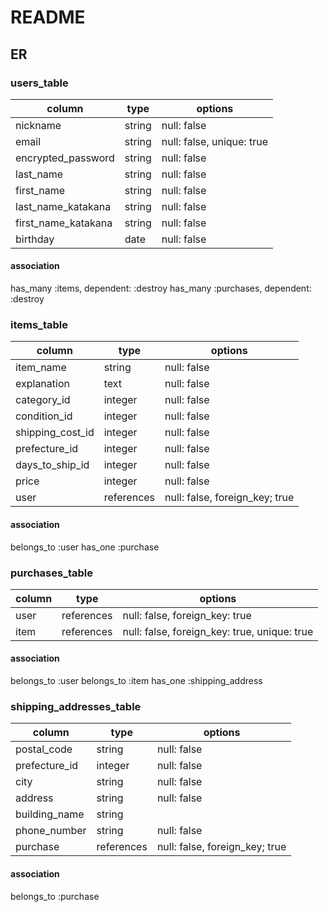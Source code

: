 # README

## ER

### users_table

| column                         | type      | options                  |
|--------------------------------|-----------|--------------------------|
|nickname                        |string     |null: false               |
|email                           |string     |null: false, unique: true |
|encrypted_password              |string     |null: false               |
|last_name                       |string     |null: false               |
|first_name                      |string     |null: false               |
|last_name_katakana              |string     |null: false               |
|first_name_katakana             |string     |null: false               |
|birthday                        |date       |null: false               |

#### association

has_many :items,     dependent: :destroy
has_many :purchases, dependent: :destroy


### items_table

|column            |type       |options                       |
|------------------|-----------|------------------------------|
|item_name         |string     |null: false                   |
|explanation       |text       |null: false                   |
|category_id       |integer    |null: false                   |
|condition_id      |integer    |null: false                   |
|shipping_cost_id  |integer    |null: false                   |
|prefecture_id     |integer    |null: false                   |
|days_to_ship_id   |integer    |null: false                   |
|price             |integer    |null: false                   |
|user              |references |null: false, foreign_key; true|

#### association

belongs_to :user
has_one :purchase

### purchases_table

|column   |type      |options                                       |
|---------|----------|----------------------------------------------|
|user     |references|null: false, foreign_key: true                |
|item     |references|null: false, foreign_key: true, unique: true  |

#### association

belongs_to :user
belongs_to :item
has_one :shipping_address

### shipping_addresses_table

|column           |type            |options                       |
|-----------------|----------------|------------------------------|
|postal_code      |string          |null: false                   |
|prefecture_id    |integer         |null: false                   |
|city             |string          |null: false                   |
|address          |string          |null: false                   |
|building_name    |string          |                              |
|phone_number     |string          |null: false                   |
|purchase         |references      |null: false, foreign_key; true|

#### association

belongs_to :purchase